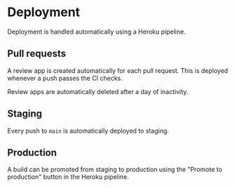 # Deployment

Deployment is handled automatically using a Heroku pipeline.

## Pull requests

A review app is created automatically for each pull request. This is
deployed whenever a push passes the CI checks.

Review apps are automatically deleted after a day of inactivity.

## Staging

Every push to `main` is automatically deployed to staging.

## Production

A build can be promoted from staging to production using the "Promote to
production" button in the Heroku pipeline.
